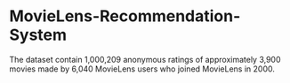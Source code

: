 # MovieLens-Recommendation-System
The dataset contain 1,000,209 anonymous ratings of approximately 3,900 movies made by 6,040 MovieLens users who joined MovieLens in 2000.
